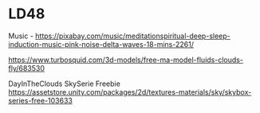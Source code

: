 # LD48

Music - https://pixabay.com/music/meditationspiritual-deep-sleep-induction-music-pink-noise-delta-waves-18-mins-2261/

https://www.turbosquid.com/3d-models/free-ma-model-fluids-clouds-fly/683530

DayInTheClouds SkySerie Freebie https://assetstore.unity.com/packages/2d/textures-materials/sky/skybox-series-free-103633